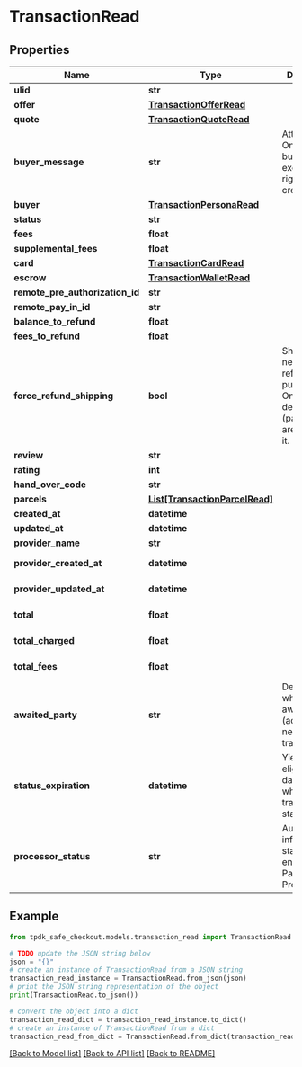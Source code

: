 # TransactionRead



## Properties

Name | Type | Description | Notes
------------ | ------------- | ------------- | -------------
**ulid** | **str** |  | 
**offer** | [**TransactionOfferRead**](TransactionOfferRead.md) |  | 
**quote** | [**TransactionQuoteRead**](TransactionQuoteRead.md) |  | 
**buyer_message** | **str** | Attach a note. Only the buyer can exercise this right. At the creation. | [optional] 
**buyer** | [**TransactionPersonaRead**](TransactionPersonaRead.md) |  | 
**status** | **str** |  | [optional] 
**fees** | **float** |  | [optional] 
**supplemental_fees** | **float** |  | [optional] 
**card** | [**TransactionCardRead**](TransactionCardRead.md) |  | [optional] 
**escrow** | [**TransactionWalletRead**](TransactionWalletRead.md) |  | [optional] 
**remote_pre_authorization_id** | **str** |  | [optional] 
**remote_pay_in_id** | **str** |  | [optional] 
**balance_to_refund** | **float** |  | [optional] 
**fees_to_refund** | **float** |  | [optional] 
**force_refund_shipping** | **bool** | Shipping is never refunded on purpose. Once deposited (parcel), we are billed for it. | [optional] 
**review** | **str** |  | [optional] 
**rating** | **int** |  | [optional] 
**hand_over_code** | **str** |  | [optional] 
**parcels** | [**List[TransactionParcelRead]**](TransactionParcelRead.md) |  | [optional] 
**created_at** | **datetime** |  | 
**updated_at** | **datetime** |  | [optional] 
**provider_name** | **str** |  | [optional] 
**provider_created_at** | **datetime** |  | [optional] [readonly] 
**provider_updated_at** | **datetime** |  | [optional] [readonly] 
**total** | **float** |  | [optional] [readonly] 
**total_charged** | **float** |  | [optional] [readonly] 
**total_fees** | **float** |  | [optional] [readonly] 
**awaited_party** | **str** | Determine who is awaited (actor) for the next transition | [optional] [readonly] 
**status_expiration** | **datetime** | Yield if eligible the date-time at which the transaction state expire. | [optional] [readonly] 
**processor_status** | **str** | Automagically infer on what state the entity is at the Payment Processor. | [optional] [readonly] 

## Example

```python
from tpdk_safe_checkout.models.transaction_read import TransactionRead

# TODO update the JSON string below
json = "{}"
# create an instance of TransactionRead from a JSON string
transaction_read_instance = TransactionRead.from_json(json)
# print the JSON string representation of the object
print(TransactionRead.to_json())

# convert the object into a dict
transaction_read_dict = transaction_read_instance.to_dict()
# create an instance of TransactionRead from a dict
transaction_read_from_dict = TransactionRead.from_dict(transaction_read_dict)
```
[[Back to Model list]](../README.md#documentation-for-models) [[Back to API list]](../README.md#documentation-for-api-endpoints) [[Back to README]](../README.md)


